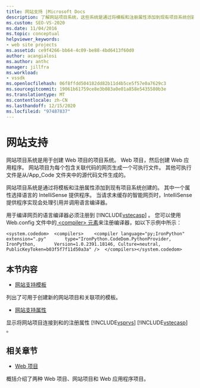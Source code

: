 ```yaml
---
title: 网站支持 |Microsoft Docs
description: 了解网站项目系统，这些系统是通过将模板和注册属性添加到现有项目系统创建的。
ms.custom: SEO-VS-2020
ms.date: 11/04/2016
ms.topic: conceptual
helpviewer_keywords:
- web site projects
ms.assetid: ce9f4266-bb64-4c09-be88-4bd6413f60d0
author: acangialosi
ms.author: anthc
manager: jillfra
ms.workload:
- vssdk
ms.openlocfilehash: 06f8ffdd504182dd82b11d4b5ce5f57e0a7629c3
ms.sourcegitcommit: 19061b61759ce8e3b083a0e01a858e5435580b3e
ms.translationtype: MT
ms.contentlocale: zh-CN
ms.lasthandoff: 12/15/2020
ms.locfileid: "97487837"
---
```

# <a name="web-site-support"></a>网站支持
网站项目系统是用于创建 Web 项目的项目系统。 Web 项目，然后创建 Web 应用程序。 网站项目为每个包含关联代码的网页生成一个可执行文件。 其他可执行文件是从/App_Code 文件夹中的源代码文件生成的。

 网站项目系统是通过将模板和注册属性添加到现有项目系统创建的。 其中一个属性选择语言的 IntelliSense 提供程序。 当请求未缓存的智能网页时，IntelliSense 提供程序实现会处理引用并调用语言编译器。

 用于编译网页的语言编译器必须注册到 [!INCLUDE[vstecasp](../../code-quality/includes/vstecasp_md.md)] 。 您可以使用 Web.config 文件中的[ \<compiler> 元素](/dotnet/framework/configure-apps/file-schema/compiler/compiler-element)来注册编译器，如以下示例中所示：

```
<system.codedom>  <compilers>    <compiler language="py;IronPython" extension=".py"       type="IronPython.CodeDom.PythonProvider, IronPython,       Version=1.0.2391.18146, Culture=neutral,       PublicKeyToken=b03f5f7f11d50a3a" />  </compilers></system.codedom>
```

## <a name="in-this-section"></a>本节内容
- [网站支持模板](../../extensibility/internals/web-site-support-templates.md)

 列出了可用于创建新的网站项目和关联项的模板。

- [网站支持属性](../../extensibility/internals/web-site-support-attributes.md)

 显示将网站项目连接到和的注册属性 [!INCLUDE[vsprvs](../../code-quality/includes/vsprvs_md.md)] [!INCLUDE[vstecasp](../../code-quality/includes/vstecasp_md.md)] 。

## <a name="related-sections"></a>相关章节
- [Web 项目](../../extensibility/internals/web-projects.md)

 概括介绍了两种 Web 项目、网站项目和 Web 应用程序项目。
